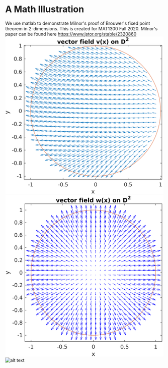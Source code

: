 # A Math Illustration
We use matlab to demonstrate Milnor's proof of Brouwer's fixed point theorem in 2-dimensions. This is created for MAT1300 Fall 2020.
Milnor's paper can be found here https://www.jstor.org/stable/2320860
![alt text](fieldvx.png?raw=true|width=100)
![alt text](fieldwx.png?raw=true|width=100)
![alt text](final_plot.png?raw=true|width=100)

